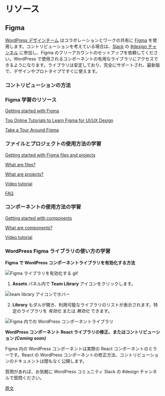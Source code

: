 <!-- 
# Resources
 -->
# リソース
<!-- 
## Figma
 -->
## Figma
<!-- 
The [WordPress Design team](https://make.wordpress.org/design/) uses [Figma](https://www.figma.com/) to collaborate and share work. If you'd like to contribute, join the [#design channel](https://app.slack.com/client/T024MFP4J/C02S78ZAL) in [Slack](https://make.wordpress.org/chat/) and ask the team to set you up with a free Figma account. This will give you access to a helpful library of components used in WordPress. They are stable, fully supported, up to date, and ready for use in designs and prototypes.
 -->
[WordPress デザインチーム](https://make.wordpress.org/design/) はコラボレーションとワークの共有に [Figma](https://www.figma.com/) を使用します。コントリビューションを考えている場合は、[Slack](https://make.wordpress.org/chat/) の [#design チャンネル](https://app.slack.com/client/T024MFP4J/C02S78ZAL) に参加し、Figma のフリーアカウントのセットアップを依頼してください。WordPress で使用されるコンポーネントの有用なライブラリにアクセスできるようになります。ライブラリは安定しており、完全にサポートされ、最新版で、デザインやプロトタイプですぐに使えます。

<!-- 
### How to contribute
 -->
### コントリビューションの方法

<!-- 
### Resources for learning how to use Figma
 -->
### Figma 学習のリソース

<!-- 
[Getting started with Figma](https://help.figma.com/category/9-getting-started)

[Top Online Tutorials to Learn Figma for UI/UX Design](https://medium.com/quick-design/top-online-tutorials-to-learn-figma-for-ui-ux-design-4e9c6721a72d)

[Take a Tour Around Figma](https://help.figma.com/article/12-getting-familiar-with-figma)
 -->
[Getting started with Figma](https://help.figma.com/category/9-getting-started)

[Top Online Tutorials to Learn Figma for UI/UX Design](https://medium.com/quick-design/top-online-tutorials-to-learn-figma-for-ui-ux-design-4e9c6721a72d)

[Take a Tour Around Figma](https://help.figma.com/article/12-getting-familiar-with-figma)

<!-- 
### Learning how to use files and projects
 -->
### ファイルとプロジェクトの使用方法の学習

<!-- 
[Getting started with Figma files and projects](https://help.figma.com/article/298-getting-started-with-files-and-projects)

[What are files?](https://help.figma.com/article/298-getting-started-with-files-and-projects#files)

[What are projects?](https://help.figma.com/article/298-getting-started-with-files-and-projects#projects)

[Video tutorial](https://www.youtube.com/watch?v=c5HS6smhq2E)

[FAQ](https://help.figma.com/article/298-getting-started-with-files-and-projects#faq)
 -->
[Getting started with Figma files and projects](https://help.figma.com/article/298-getting-started-with-files-and-projects)

[What are files?](https://help.figma.com/article/298-getting-started-with-files-and-projects#files)

[What are projects?](https://help.figma.com/article/298-getting-started-with-files-and-projects#projects)

[Video tutorial](https://www.youtube.com/watch?v=c5HS6smhq2E)

[FAQ](https://help.figma.com/article/298-getting-started-with-files-and-projects#faq)

<!-- 
### Learning how to use components
 -->
### コンポーネントの使用方法の学習
<!-- 
[Getting started with components](https://help.figma.com/article/66-components)

[What are components?](https://help.figma.com/article/66-components#components)

[Video tutorial](https://help.figma.com/article/66-components#videos)
 -->
[Getting started with components](https://help.figma.com/article/66-components)

[What are components?](https://help.figma.com/article/66-components#components)

[Video tutorial](https://help.figma.com/article/66-components#videos)
<!-- 
### Learning how to use WordPress Figma libraries
 -->
### WordPress Figma ライブラリの使い方の学習
<!-- 
**How to turn on the WordPress Components library in Figma**
 -->
**Figma で WordPress コンポーネントライブラリを有効化する方法**
<!-- 
![How to turn on Figma libraries gif](https://wordpress.org/gutenberg/files/2019/08/figma-howtoturnonlibraries.gif)
 -->
![Figma ライブラリを有効化する gif](https://wordpress.org/gutenberg/files/2019/08/figma-howtoturnonlibraries.gif)
<!-- 
1. Click the **Team Library** icon in the **Assets** Panel:
 -->
1. **Assets** パネル内で **Team Library** アイコンをクリックします。
 <!-- 
![Hovering over the team library icon](https://wordpress.org/gutenberg/files/2019/08/figma-turn-on-libraries-e1564770916643.png)
 -->
![team library アイコンでホバー](https://wordpress.org/gutenberg/files/2019/08/figma-turn-on-libraries-e1564770916643.png)
<!-- 
2. The **Library** modal will open and allow you to view a list of available libraries. Toggle to _Enable_ or _Disable_ a specific library:
 -->
2. **Library** もダルが開き、利用可能なライブラリのリストが表示されます。特定のライブラリを _有効化_ または _無効化_ できます。
<!-- 
![Switching on the WordPress components library in Figma](https://wordpress.org/gutenberg/files/2019/08/figma-libraries-e1564770879415.png)
 -->
![Figma 内での WordPress コンポーネントライブラリ](https://wordpress.org/gutenberg/files/2019/08/figma-libraries-e1564770879415.png)
<!-- 
**How to refine or contribute to the WordPress components React library _(Coming soon)_**
 -->
**WordPress コンポーネント React ライブラリの修正、またはコントリビューション _(Coming soon)_**
<!-- 
WordPress components in Figma mirror the live React components. Documentation for how to refine or contribute to WordPress components in React is coming soon.
 -->
Figma 内の WordPress コンポーネントは実際の React コンポーネントのミラーです。React の WordPress コンポーネントの修正方法、コントリビューションのドキュメントは間もなく公開します。

<!-- 
If you have questions, please don’t hesitate to ask in the #design channel on the WordPress community Slack.
 -->
質問があれば、お気軽に WordPress コミュニティ Slack の #design チャンネルで質問ください。

[原文](https://github.com/WordPress/gutenberg/blob/HEAD/docs/designers-developers/designers/design-resources.md)
